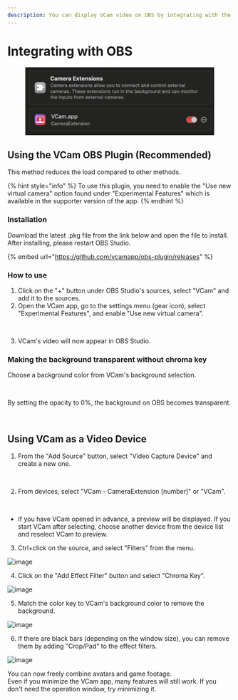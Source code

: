 ```yaml
---
description: You can display VCam video on OBS by integrating with the Mac version of OBS.
---
```


# Integrating with OBS

<figure><img src="../ja/../.gitbook/assets/image.png" alt=""><figcaption></figcaption></figure>

## Using the VCam OBS Plugin (Recommended)

This method reduces the load compared to other methods.

{% hint style="info" %}
To use this plugin, you need to enable the "Use new virtual camera" option found under "Experimental Features" which is available in the supporter version of the app.
{% endhint %}

### Installation

Download the latest .pkg file from the link below and open the file to install.\
After installing, please restart OBS Studio.

{% embed url="https://github.com/vcamapp/obs-plugin/releases" %}

### How to use

1. Click on the "+" button under OBS Studio's sources, select "VCam" and add it to the sources.
2. Open the VCam app, go to the settings menu (gear icon), select "Experimental Features", and enable "Use new virtual camera".

<figure><img src="../ja/../.gitbook/assets/image (10).png" alt="" width="375"><figcaption></figcaption></figure>

3. VCam's video will now appear in OBS Studio.

### Making the background transparent without chroma key

Choose a background color from VCam's background selection.

<figure><img src="../ja/../.gitbook/assets/image (11).png" alt="" width="143"><figcaption></figcaption></figure>

By setting the opacity to 0%, the background on OBS becomes transparent.

<figure><img src="../ja/../.gitbook/assets/image (12).png" alt="" width="120"><figcaption></figcaption></figure>

## Using VCam as a Video Device

1. From the "Add Source" button, select "Video Capture Device" and create a new one.

<figure><img src="https://user-images.githubusercontent.com/8188636/154320879-44aa4caa-bd56-4775-9529-d54b9afc3c0c.png" alt="" width="375"><figcaption></figcaption></figure>

2. From devices, select "VCam - CameraExtension [number]" or "VCam".

<figure><img src="https://user-images.githubusercontent.com/8188636/154321293-4dff954a-b815-44b9-9d9e-d1ea65aea34d.png" alt="" width="375"><figcaption></figcaption></figure>

* If you have VCam opened in advance, a preview will be displayed. If you start VCam after selecting, choose another device from the device list and reselect VCam to preview.

3. Ctrl+click on the source, and select "Filters" from the menu.

![image](https://user-images.githubusercontent.com/8188636/154321674-cdf851d8-e375-4193-9481-f8f55ce91b64.png)

4. Click on the "Add Effect Filter" button and select "Chroma Key".

![image](https://user-images.githubusercontent.com/8188636/154321774-076ca337-bb98-4911-bb56-359b3c07ee54.png)

5. Match the color key to VCam's background color to remove the background.

![image](https://user-images.githubusercontent.com/8188636/154322044-acf1ea4a-37b7-4b88-ae27-bcaa61a405e8.png)

6. If there are black bars (depending on the window size), you can remove them by adding "Crop/Pad" to the effect filters.

![image](https://user-images.githubusercontent.com/8188636/154323204-aa42c68c-3749-49b5-9902-00c2346e953b.png)

You can now freely combine avatars and game footage.\
Even if you minimize the VCam app, many features will still work. If you don't need the operation window, try minimizing it.
